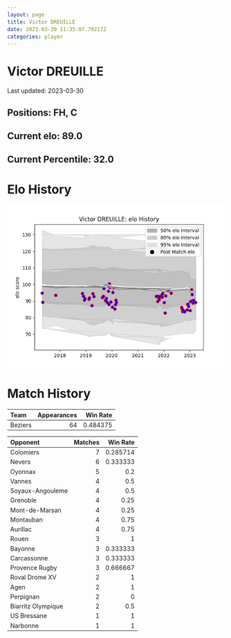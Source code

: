 ```yaml
---  
layout: page  
title: Victor DREUILLE  
date: 2023-03-30 11:35:07.792172  
categories: player  
---
```

# Victor DREUILLE


Last updated: 2023-03-30
## Positions: FH, C

## Current elo: 89.0

## Current Percentile: 32.0

# Elo History


![elo history](history_VictorDREUILLE.png)
# Match History


| Team    |   Appearances |   Win Rate |
|:--------|--------------:|-----------:|
| Beziers |            64 |   0.484375 |

| Opponent           |   Matches |   Win Rate |
|:-------------------|----------:|-----------:|
| Colomiers          |         7 |   0.285714 |
| Nevers             |         6 |   0.333333 |
| Oyonnax            |         5 |   0.2      |
| Vannes             |         4 |   0.5      |
| Soyaux-Angouleme   |         4 |   0.5      |
| Grenoble           |         4 |   0.25     |
| Mont-de-Marsan     |         4 |   0.25     |
| Montauban          |         4 |   0.75     |
| Aurillac           |         4 |   0.75     |
| Rouen              |         3 |   1        |
| Bayonne            |         3 |   0.333333 |
| Carcassonne        |         3 |   0.333333 |
| Provence Rugby     |         3 |   0.666667 |
| Roval Drome XV     |         2 |   1        |
| Agen               |         2 |   1        |
| Perpignan          |         2 |   0        |
| Biarritz Olympique |         2 |   0.5      |
| US Bressane        |         1 |   1        |
| Narbonne           |         1 |   1        |